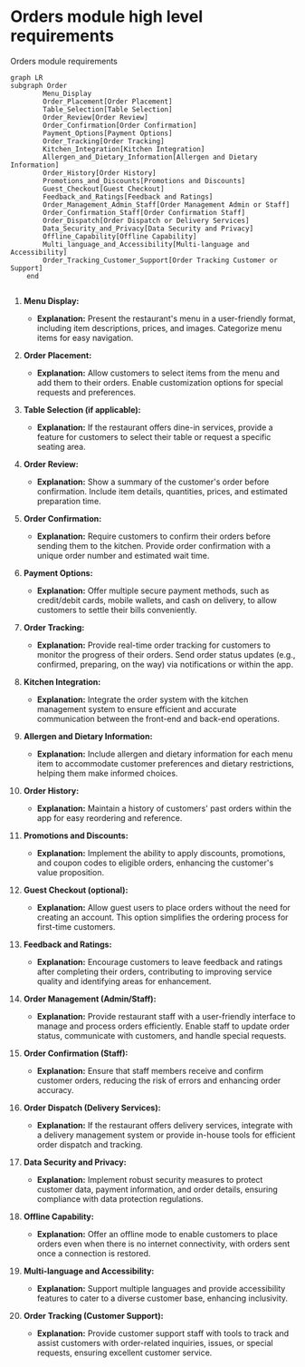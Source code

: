 # Orders module high level requirements 
Orders module requirements

``` mermaid
graph LR 
subgraph Order
        Menu_Display
        Order_Placement[Order Placement]
        Table_Selection[Table Selection]
        Order_Review[Order Review]
        Order_Confirmation[Order Confirmation]
        Payment_Options[Payment Options]
        Order_Tracking[Order Tracking]
        Kitchen_Integration[Kitchen Integration]
        Allergen_and_Dietary_Information[Allergen and Dietary Information]
        Order_History[Order History]
        Promotions_and_Discounts[Promotions and Discounts]
        Guest_Checkout[Guest Checkout]
        Feedback_and_Ratings[Feedback and Ratings]
        Order_Management_Admin_Staff[Order Management Admin or Staff]
        Order_Confirmation_Staff[Order Confirmation Staff]
        Order_Dispatch[Order Dispatch or Delivery Services]
        Data_Security_and_Privacy[Data Security and Privacy]
        Offline_Capability[Offline Capability]
        Multi_language_and_Accessibility[Multi-language and Accessibility]
        Order_Tracking_Customer_Support[Order Tracking Customer or Support]
    end
    
```

1. **Menu Display:**
   - **Explanation:** Present the restaurant's menu in a user-friendly format, including item descriptions, prices, and images. Categorize menu items for easy navigation.

2. **Order Placement:**
   - **Explanation:** Allow customers to select items from the menu and add them to their orders. Enable customization options for special requests and preferences.

3. **Table Selection (if applicable):**
   - **Explanation:** If the restaurant offers dine-in services, provide a feature for customers to select their table or request a specific seating area.

4. **Order Review:**
   - **Explanation:** Show a summary of the customer's order before confirmation. Include item details, quantities, prices, and estimated preparation time.

5. **Order Confirmation:**
   - **Explanation:** Require customers to confirm their orders before sending them to the kitchen. Provide order confirmation with a unique order number and estimated wait time.

6. **Payment Options:**
   - **Explanation:** Offer multiple secure payment methods, such as credit/debit cards, mobile wallets, and cash on delivery, to allow customers to settle their bills conveniently.

7. **Order Tracking:**
   - **Explanation:** Provide real-time order tracking for customers to monitor the progress of their orders. Send order status updates (e.g., confirmed, preparing, on the way) via notifications or within the app.

8. **Kitchen Integration:**
   - **Explanation:** Integrate the order system with the kitchen management system to ensure efficient and accurate communication between the front-end and back-end operations.

9. **Allergen and Dietary Information:**
   - **Explanation:** Include allergen and dietary information for each menu item to accommodate customer preferences and dietary restrictions, helping them make informed choices.

10. **Order History:**
    - **Explanation:** Maintain a history of customers' past orders within the app for easy reordering and reference.

11. **Promotions and Discounts:**
    - **Explanation:** Implement the ability to apply discounts, promotions, and coupon codes to eligible orders, enhancing the customer's value proposition.

12. **Guest Checkout (optional):**
    - **Explanation:** Allow guest users to place orders without the need for creating an account. This option simplifies the ordering process for first-time customers.

13. **Feedback and Ratings:**
    - **Explanation:** Encourage customers to leave feedback and ratings after completing their orders, contributing to improving service quality and identifying areas for enhancement.

14. **Order Management (Admin/Staff):**
    - **Explanation:** Provide restaurant staff with a user-friendly interface to manage and process orders efficiently. Enable staff to update order status, communicate with customers, and handle special requests.

15. **Order Confirmation (Staff):**
    - **Explanation:** Ensure that staff members receive and confirm customer orders, reducing the risk of errors and enhancing order accuracy.

16. **Order Dispatch (Delivery Services):**
    - **Explanation:** If the restaurant offers delivery services, integrate with a delivery management system or provide in-house tools for efficient order dispatch and tracking.

17. **Data Security and Privacy:**
    - **Explanation:** Implement robust security measures to protect customer data, payment information, and order details, ensuring compliance with data protection regulations.

18. **Offline Capability:**
    - **Explanation:** Offer an offline mode to enable customers to place orders even when there is no internet connectivity, with orders sent once a connection is restored.

19. **Multi-language and Accessibility:**
    - **Explanation:** Support multiple languages and provide accessibility features to cater to a diverse customer base, enhancing inclusivity.

20. **Order Tracking (Customer Support):**
    - **Explanation:** Provide customer support staff with tools to track and assist customers with order-related inquiries, issues, or special requests, ensuring excellent customer service.
